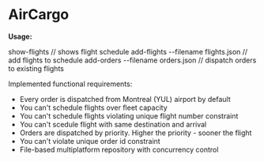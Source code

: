 # AirCargo

**Usage:**

show-flights                         // shows flight schedule
add-flights --filename flights.json  // add flights to schedule
add-orders --filename orders.json    // dispatch orders to existing flights

Implemented functional requirements:

- Every order is dispatched from Montreal (YUL) airport by default
- You can't schedule flights over fleet capacity
- You can't schedule flights violating unique flight number constraint
- You can't scedule flight with same destination and arrival
- Orders are dispatched by priority. Higher the priority - sooner the flight
- You can't violate unique order id constraint
- File-based multiplatform repository with concurrency control

